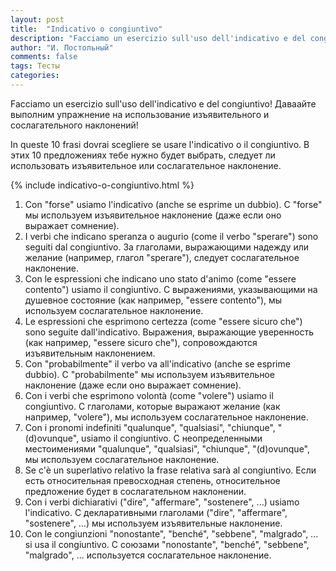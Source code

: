 ```yaml
---
layout: post
title:  "Indicativo o congiuntivo"
description: "Facciamo un esercizio sull'uso dell'indicativo e del congiuntivo! Даваайте выполним упражнение на использование наклонительного и сослагательного наклонений!"
author: "И. Постольный"
comments: false
tags: Тесты
categories:
---
```


Facciamo un esercizio sull'uso dell'indicativo e del congiuntivo! Даваайте выполним упражнение на использование изъявительного и сослагательного наклонений!

In queste 10 frasi dovrai scegliere se usare l'indicativo o il congiuntivo. В этих 10 предложениях тебе нужно будет выбрать, следует ли использовать изъявительное или сослагательное наклонение.

{% include indicativo-o-congiuntivo.html %}

1. Con "forse" usiamo l'indicativo (anche se esprime un dubbio). С "forse" мы используем изъявительное наклонение (даже если оно выражает сомнение).
2. I verbi che indicano speranza o augurio (come il verbo "sperare") sono seguiti dal congiuntivo. За глаголами, выражающими надежду или желание (например, глагол "sperare"), следует сослагательное наклонение.
3. Con le espressioni che indicano uno stato d'animo (come "essere contento") usiamo il congiuntivo. С выражениями, указывающими на душевное состояние (как например, "essere contento"), мы используем сослагательное наклонение.
4. Le espressioni che esprimono certezza (come "essere sicuro che") sono seguite dall'indicativo. Выражения, выражающие уверенность (как например, "essere sicuro che"), сопровождаются изъявительным наклонением.
5. Con "probabilmente" il verbo va all'indicativo (anche se esprime dubbio). С "probabilmente" мы используем изъявительное наклонение (даже если оно выражает сомнение).
6. Con i verbi che esprimono volontà (come "volere") usiamo il congiuntivo. С глаголами, которые выражают желание (как например, "volere"), мы используем сослагательное наклонение.
7. Con i pronomi indefiniti "qualunque", "qualsiasi", "chiunque", "(d)ovunque", usiamo il congiuntivo. С неопределенными местоимениями "qualunque", "qualsiasi", "chiunque", "(d)ovunque", мы используем сослагательное наклонение.
8. Se c'è un superlativo relativo la frase relativa sarà al congiuntivo. Если есть относительная превосходная степень, относительное предложение будет в сослагательном наклонении.
9. Con i verbi dichiarativi ("dire", "affermare", "sostenere", ...) usiamo l'indicativo. С декларативными глаголами ("dire", "affermare", "sostenere", ...) мы используем изъявительные наклонение.
10. Con le congiunzioni "nonostante", "benché", "sebbene", "malgrado", ... si usa il congiuntivo. С союзами "nonostante", "benché", "sebbene", "malgrado", ... используется сослагательное наклонение.